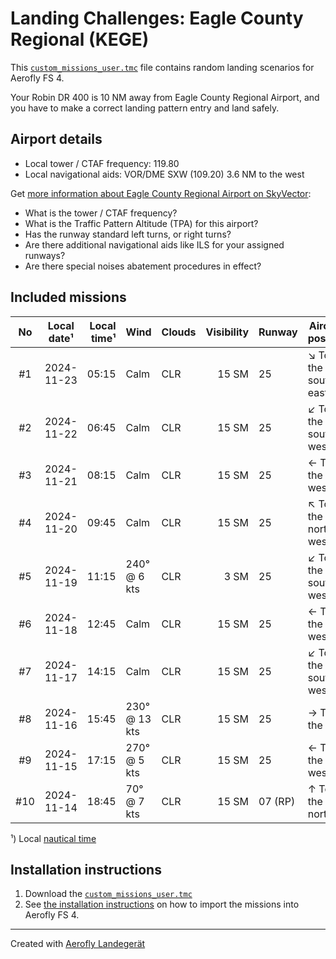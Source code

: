 # Landing Challenges: Eagle County Regional (KEGE)

This [`custom_missions_user.tmc`](missions/custom_missions_user.tmc) file contains random landing scenarios for Aerofly FS 4.

Your Robin DR 400 is 10 NM away from Eagle County Regional Airport, and you have to make a correct landing pattern entry and land safely.

## Airport details

- Local tower / CTAF frequency: 119.80
- Local navigational aids: VOR/DME SXW (109.20) 3.6 NM to the west

Get [more information about Eagle County Regional Airport on SkyVector](https://skyvector.com/airport/KEGE):

- What is the tower / CTAF frequency?
- What is the Traffic Pattern Altitude (TPA) for this airport?
- Has the runway standard left turns, or right turns?
- Are there additional navigational aids like ILS for your assigned runways?
- Are there special noises abatement procedures in effect?

## Included missions

| No  | Local date¹ | Local time¹ | Wind          | Clouds | Visibility | Runway  | Aircraft position    |
| :-: | ----------- | ----------: | ------------- | ------ | ---------: | ------- | -------------------- |
| #1  | 2024-11-23  |       05:15 | Calm          | CLR    |      15 SM | 25      | ↘ To the south-east |
| #2  | 2024-11-22  |       06:45 | Calm          | CLR    |      15 SM | 25      | ↙ To the south-west |
| #3  | 2024-11-21  |       08:15 | Calm          | CLR    |      15 SM | 25      | ← To the west        |
| #4  | 2024-11-20  |       09:45 | Calm          | CLR    |      15 SM | 25      | ↖ To the north-west |
| #5  | 2024-11-19  |       11:15 | 240° @ 6 kts  | CLR    |       3 SM | 25      | ↙ To the south-west |
| #6  | 2024-11-18  |       12:45 | Calm          | CLR    |      15 SM | 25      | ← To the west        |
| #7  | 2024-11-17  |       14:15 | Calm          | CLR    |      15 SM | 25      | ↙ To the south-west |
| #8  | 2024-11-16  |       15:45 | 230° @ 13 kts | CLR    |      15 SM | 25      | → To the east        |
| #9  | 2024-11-15  |       17:15 | 270° @ 5 kts  | CLR    |      15 SM | 25      | ← To the west        |
| #10 | 2024-11-14  |       18:45 | 70° @ 7 kts   | CLR    |      15 SM | 07 (RP) | ↑ To the north       |

¹) Local [nautical time](https://en.wikipedia.org/wiki/Nautical_time)

## Installation instructions

1. Download the [`custom_missions_user.tmc`](missions/custom_missions_user.tmc)
2. See [the installation instructions](https://fboes.github.io/aerofly-missions/docs/generic-installation.html) on how to import the missions into Aerofly FS 4.

---

Created with [Aerofly Landegerät](https://github.com/fboes/aerofly-patterns)
